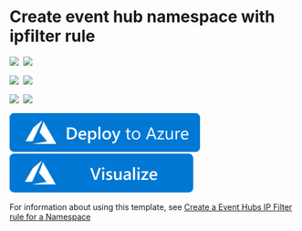 # Create event hub namespace with ipfilter rule

<IMG SRC="https://azurequickstartsservice.blob.core.windows.net/badges/301-eventhub-namespace-ipfilter/PublicLastTestDate.svg" />&nbsp;
<IMG SRC="https://azurequickstartsservice.blob.core.windows.net/badges/301-eventhub-namespace-ipfilter/PublicDeployment.svg" />&nbsp;

<IMG SRC="https://azurequickstartsservice.blob.core.windows.net/badges/301-eventhub-namespace-ipfilter/FairfaxLastTestDate.svg" />&nbsp;
<IMG SRC="https://azurequickstartsservice.blob.core.windows.net/badges/301-eventhub-namespace-ipfilter/FairfaxDeployment.svg" />&nbsp;

<IMG SRC="https://azurequickstartsservice.blob.core.windows.net/badges/301-eventhub-namespace-ipfilter/BestPracticeResult.svg" />&nbsp;
<IMG SRC="https://azurequickstartsservice.blob.core.windows.net/badges/301-eventhub-namespace-ipfilter/CredScanResult.svg" />&nbsp;

<a href="https://portal.azure.com/#create/Microsoft.Template/uri/https%3A%2F%2Fraw.githubusercontent.com%2FAzure%2Fazure-quickstart-templates%2Fmaster%2F301-eventhub-namespace-ipfilter%2Fazuredeploy.json" target="_blank">
    <img src="https://raw.githubusercontent.com/Azure/azure-quickstart-templates/master/1-CONTRIBUTION-GUIDE/images/deploytoazure.svg?sanitize=true"/>
</a>

<a href="http://armviz.io/#/?load=https%3A%2F%2Fraw.githubusercontent.com%2FAzure%2Fazure-quickstart-templates%2Fmaster%2F301-eventhub-namespace-ipfilter%2Fazuredeploy.json" target="_blank">
    <img src="https://raw.githubusercontent.com/Azure/azure-quickstart-templates/master/1-CONTRIBUTION-GUIDE/images/visualizebutton.svg?sanitize=true"/>
</a>

For information about using this template, see [Create a Event Hubs IP Filter rule for a Namespace](https://docs.microsoft.com/en-us/azure/event-hubs/event-hubs-ip-filtering)

